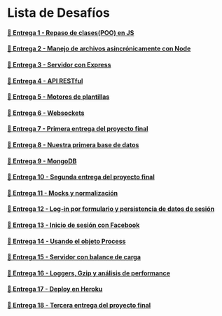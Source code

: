 # Lista de Desafíos

#### [🔗 Entrega 1 - Repaso de clases(POO) en JS](https://github.com/EstebanDem/backend-coderhouse/tree/master/Entrega-1#readme)

#### [🔗 Entrega 2 - Manejo de archivos asincrónicamente con Node](https://github.com/EstebanDem/backend-coderhouse/tree/master/Entrega-2#readme)

#### [🔗 Entrega 3 - Servidor con Express](https://github.com/EstebanDem/backend-coderhouse/tree/master/Entrega-3#readme)

#### [🔗 Entrega 4 - API RESTful](https://github.com/EstebanDem/backend-coderhouse/tree/master/Entrega-4#readme)

#### [🔗 Entrega 5 - Motores de plantillas](https://github.com/EstebanDem/backend-coderhouse/tree/master/Entrega-5#readme)

#### [🔗 Entrega 6 - Websockets](https://github.com/EstebanDem/backend-coderhouse/tree/master/Entrega-6#readme)

#### [🔗 Entrega 7 - Primera entrega del proyecto final](https://github.com/EstebanDem/backend-coderhouse/tree/master/Entrega-7#readme)

#### [🔗 Entrega 8 - Nuestra primera base de datos](https://github.com/EstebanDem/backend-coderhouse/tree/master/Entrega-8#readme)

#### [🔗 Entrega 9 - MongoDB](https://github.com/EstebanDem/backend-coderhouse/tree/master/Entrega-9#readme)

#### [🔗 Entrega 10 - Segunda entrega del proyecto final](https://github.com/EstebanDem/backend-coderhouse/tree/master/Entrega-10#readme)

#### [🔗 Entrega 11 - Mocks y normalización](https://github.com/EstebanDem/backend-coderhouse/tree/master/Entrega-11#readme)

#### [🔗 Entrega 12 - Log-in por formulario y persistencia de datos de sesión](https://github.com/EstebanDem/backend-coderhouse/tree/master/Entrega-12#readme)

#### [🔗 Entrega 13 - Inicio de sesión con Facebook](https://github.com/EstebanDem/backend-coderhouse/tree/master/Entrega-13#readme)

#### [🔗 Entrega 14 - Usando el objeto Process](https://github.com/EstebanDem/backend-coderhouse/tree/master/Entrega-14#readme)

#### [🔗 Entrega 15 - Servidor con balance de carga](https://github.com/EstebanDem/backend-coderhouse/tree/master/Entrega-15#readme)

#### [🔗 Entrega 16 - Loggers, Gzip y análisis de performance](https://github.com/EstebanDem/backend-coderhouse/tree/master/Entrega-16#readme)

#### [🔗 Entrega 17 - Deploy en Heroku](https://github.com/EstebanDem/backend-coderhouse/tree/master/Entrega-17#readme)

#### [🔗 Entrega 18 - Tercera entrega del proyecto final](https://github.com/EstebanDem/backend-coderhouse/tree/master/Entrega-18#readme)